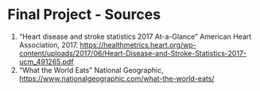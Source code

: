 # Final Project - Sources

1) “Heart disease and stroke statistics 2017 At-a-Glance” American Heart Association, 2017. https://healthmetrics.heart.org/wp-content/uploads/2017/06/Heart-Disease-and-Stroke-Statistics-2017-ucm_491265.pdf
2) “What the World Eats” National Geographic, https://www.nationalgeographic.com/what-the-world-eats/
